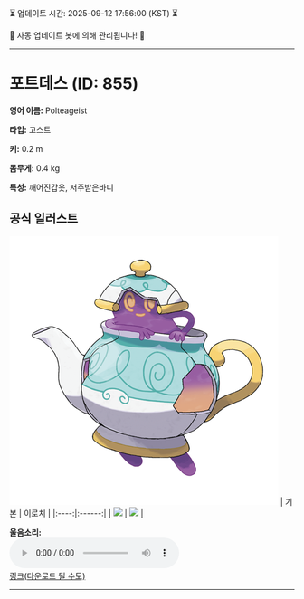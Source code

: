 
⏳ 업데이트 시간: 2025-09-12 17:56:00 (KST) ⏳

🤖 자동 업데이트 봇에 의해 관리됩니다! 🤖

---

# 포트데스 (ID: 855)
**영어 이름:** Polteageist

**타입:** 고스트

**키:** 0.2 m

**몸무게:** 0.4 kg

**특성:** 깨어진갑옷, 저주받은바디

## 공식 일러스트
![](https://raw.githubusercontent.com/PokeAPI/sprites/master/sprites/pokemon/other/official-artwork/855.png)
| 기본 | 이로치 |
|:----:|:------:|
| <img src="http://play.pokemonshowdown.com/sprites/ani/polteageist.gif" width="200"> | <img src="http://play.pokemonshowdown.com/sprites/ani-shiny/polteageist.gif" width="200"> |

**울음소리:**<br><audio controls src="https://raw.githubusercontent.com/PokeAPI/cries/main/cries/pokemon/latest/855.ogg"></audio><br> [링크(다운로드 될 수도)](https://raw.githubusercontent.com/PokeAPI/cries/main/cries/pokemon/latest/855.ogg)


---
